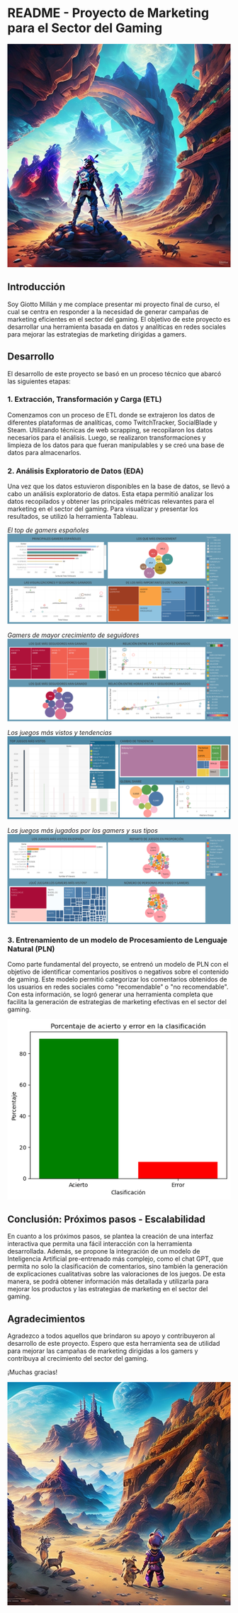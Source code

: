 # README - Proyecto de Marketing para el Sector del Gaming

![Ejemplo de imagen](/imagenes/Leonardo_Signature_playstation_gamers_0.jpg)

## Introducción

Soy Giotto Millán y me complace presentar mi proyecto final de curso, el cual se centra en responder a la necesidad de generar campañas de marketing eficientes en el sector del gaming. El objetivo de este proyecto es desarrollar una herramienta basada en datos y analíticas en redes sociales para mejorar las estrategias de marketing dirigidas a gamers.

## Desarrollo

El desarrollo de este proyecto se basó en un proceso técnico que abarcó las siguientes etapas:

### 1. Extracción, Transformación y Carga (ETL)

Comenzamos con un proceso de ETL donde se extrajeron los datos de diferentes plataformas de analíticas, como TwitchTracker, SocialBlade y Steam. Utilizando técnicas de web scrapping, se recopilaron los datos necesarios para el análisis. Luego, se realizaron transformaciones y limpieza de los datos para que fueran manipulables y se creó una base de datos para almacenarlos.

### 2. Análisis Exploratorio de Datos (EDA)

Una vez que los datos estuvieron disponibles en la base de datos, se llevó a cabo un análisis exploratorio de datos. Esta etapa permitió analizar los datos recopilados y obtener las principales métricas relevantes para el marketing en el sector del gaming. Para visualizar y presentar los resultados, se utilizó la herramienta Tableau.

*El top de gamers españoles*
![Ejemplo de imagen](/imagenes/Dashboard%201.png)

*Gamers de mayor crecimiento de seguidores*
![Ejemplo de imagen](/imagenes/Dashboard%201%20(1).png)

*Los juegos más vistos y tendencias*
![Ejemplo de imagen](/imagenes/Dashboard%201%20(2).png)

*Los juegos más jugados por los gamers y sus tipos*
![Ejemplo de imagen](/imagenes/LO_MAS_STRIMEADO.png)

### 3. Entrenamiento de un modelo de Procesamiento de Lenguaje Natural (PLN)

Como parte fundamental del proyecto, se entrenó un modelo de PLN con el objetivo de identificar comentarios positivos o negativos sobre el contenido de gaming. Este modelo permitió categorizar los comentarios obtenidos de los usuarios en redes sociales como "recomendable" o "no recomendable". Con esta información, se logró generar una herramienta completa que facilita la generación de estrategias de marketing efectivas en el sector del gaming.

![Ejemplo de imagen](/imagenes/ml_error.png)

## Conclusión: Próximos pasos - Escalabilidad

En cuanto a los próximos pasos, se plantea la creación de una interfaz interactiva que permita una fácil interacción con la herramienta desarrollada. Además, se propone la integración de un modelo de Inteligencia Artificial pre-entrenado más complejo, como el chat GPT, que permita no solo la clasificación de comentarios, sino también la generación de explicaciones cualitativas sobre las valoraciones de los juegos. De esta manera, se podrá obtener información más detallada y utilizarla para mejorar los productos y las estrategias de marketing en el sector del gaming.

## Agradecimientos

Agradezco a todos aquellos que brindaron su apoyo y contribuyeron al desarrollo de este proyecto. Espero que esta herramienta sea de utilidad para mejorar las campañas de marketing dirigidas a los gamers y contribuya al crecimiento del sector del gaming.

¡Muchas gracias!

![Ejemplo de imagen](/imagenes/Leonardo_Signature_playstation_0.jpg)